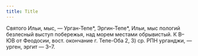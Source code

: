 ```yaml
---
title: Title
---
```


Святого Ильи, мыс, — Урган-Тепе*, Эргин-Тепе*, Ильи, мыс пологий безлесный
выступ побережья, над морем местами обрывистый. К В–ЮВ от Феодосии, вост.
окончание г. Тепе-Оба 2, 3) ср. РПН урганджи, — урген, эргит — З–7.
